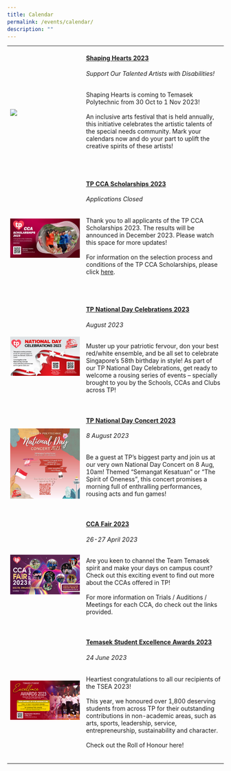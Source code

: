 ```yaml
---
title: Calendar
permalink: /events/calendar/
description: ""
---
```

<table>
	<tbody>
		<tr>
			<td style="width:35%">
			<br>
				<img src="https://hosting.photobucket.com/images/i/tracyng81/Temasek_Poly_Web_Banner_(Virtual_Campus)_wovT2TBjSwkfp64BUoBthv.png?width=320&amp;height=320&amp;fit=bounds" style="display:block;margin-left:auto;margin-right:auto;">
		</td>
		<td style="width:65%"><br>
			<a href="/events/highlights/shapinghearts2023/"><h4 style="margin-top:0%">Shaping Hearts 2023</h4></a>
				<h6 style="margin-top:0%"><i>Support Our Talented Artists with Disabilities!</i></h6>
				<p style="margin-top:0%">
     
Shaping Hearts is coming to Temasek Polytechnic from 30 Oct to 1 Nov 2023! 
<br>
<br>
An inclusive arts festival that is held annually, this initiative celebrates the artistic talents of the special needs community. Mark your calendars now and do your part to uplift the creative spirits of these artists! 
										<br><br>
			<br>
		</p></td>
	</tr>
			<tr>
		</tr><tr>
			<td style="width:35%">
			<br>
				<img src="/images/Events/CCA Scholarship/cca scholarship2023.jpg" style="display:block;margin-left:auto;margin-right:auto;">
		</td>
		<td style="width:65%"><br>
			<a href="/events/tp-cca-scholarships2023/"><h4 style="margin-top:0%">TP CCA Scholarships 2023</h4></a>
				<h6 style="margin-top:0%"><i>Applications Closed</i></h6>
				<p style="margin-top:0%">
Thank you to all applicants of the TP CCA Scholarships 2023. The results will be announced in December 2023. Please watch this space for more updates!  
<br>
For information on the selection process and conditions of the TP CCA Scholarships, please click [here](https://virtualcampus.tp.edu.sg/events/tp-cca-scholarships2023/).
										<br><br>
			<br>
		</p></td>
	</tr>
			<tr>
		<td style="width:35%">
			<br>
				<img src="/images/homepage-images/homepage_ndc_2023.jpg" style="display:block;margin-left:auto;margin-right:auto;">
		</td>
		<td style="width:65%"><br>
			<a href="/events/highlights/tpnationaldaycelebrations2023/"><h4 style="margin-top:0%">TP National Day Celebrations 2023</h4></a>
				<h6 style="margin-top:0%"><i>August 2023</i></h6>
				<p style="margin-top:0%">
				Muster up your patriotic fervour, don your best red/white ensemble, and be all set to celebrate Singapore’s 58th birthday in style! As part of our TP National Day Celebrations, get ready to welcome a rousing series of events – specially brought to you by the Schools, CCAs and Clubs across TP!
									</p>
			<br>
		</td>
			</tr><tr>
		<td style="width:35%">
			<br>
				<img src="/images/homepage-images/ndc_2023%20.png" style="display:block;margin-left:auto;margin-right:auto;">
		</td>
		<td style="width:65%"><br>
			<a href="/events/highlights/tpnationaldayconcert2023/"><h4 style="margin-top:0%">TP National Day Concert 2023</h4></a>
				<h6 style="margin-top:0%"><i>8 August 2023</i></h6>
				<p style="margin-top:0%">
					Be a guest at TP’s biggest party and join us at our very own National Day Concert on 8 Aug, 10am! Themed “Semangat Kesatuan” or “The Spirit of Oneness”, this concert promises a morning full of enthralling performances, rousing acts and fun games!
							</p>
			<br>
		</td>
	</tr><tr>
		<td style="width:35%">
			<br>
				<img src="/images/Home/CCA Fair 2023.jpg" style="display:block;margin-left:auto;margin-right:auto;">
		</td>
		<td style="width:65%"><br>
			<a href="/events/ccafair2023/"><h4 style="margin-top:0%">CCA Fair 2023</h4></a>
				<h6 style="margin-top:0%"><i>26-27 April 2023</i></h6>
				<p style="margin-top:0%">
					Are you keen to channel the Team Temasek spirit and make your days on campus count? Check out this exciting event to find out more about the CCAs offered in TP!
					<br><br>
					For more information on Trials / Auditions / Meetings for each CCA, do check out the links provided.
				</p>
			<br>
		</td>
	</tr>
		<tr>
		<td style="width:35%">
			<br>
				<img src="/images/Home/tsea 2023 cover.jpg" style="display:block;margin-left:auto;margin-right:auto;">
		</td>
		<td style="width:65%"><br>
			<a href="/events/highlights/tsea2023/"><h4 style="margin-top:0%">Temasek Student Excellence Awards 2023</h4></a>
				<h6 style="margin-top:0%"><i>24 June 2023</i></h6>
				<p style="margin-top:0%">
					Heartiest congratulations to all our recipients of the TSEA 2023! 
					<br><br>
					This year, we honoured over 1,800 deserving students from across TP for their outstanding contributions in non-academic areas, such as arts, sports, leadership, service, entrepreneurship, sustainability and character.
										<br><br>
					Check out the Roll of Honour here!
				</p>
			<br>
		</td>
	</tr>

</tbody></table>